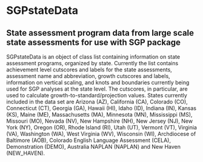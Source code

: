 SGPstateData
============

State assessment program data from large scale state assessments for use with SGP package
-----------------------------------------------------------------------------------------

SGPstateData is an object of class list containing information on state assessment programs, organized by state. Currently the list contains achievement level cutscores and labels for the 
state assessments, assessment name and abbreviation, growth cutscores and labels, information on vertical scaling, and knots and boundaries currently being used for SGP analyses
at the state level. The cutscores, in particular, are used to calculate growth-to-standard/projection values. States currently included in the data set are Arizona (AZ), California (CA),
Colorado (CO), Connecticut (CT), Georgia (GA), Hawaii (HI), Idaho (ID), Indiana (IN), Kansas (KS), Maine (ME), Massachusetts (MA), Minnesota (MN), Mississippi (MS),
Missouri (MO), Nevada (NV), New Hampshire (NH), New Jersey (NJ), New York (NY), Oregon (OR), Rhode Island (RI), Utah (UT), Vermont (VT), Virginia (VA), Washington (WA),
West Virginia (WV), Wisconsin (WI), Archdiocese of Baltimore (AOB), Colorado English Language Assessment (CELA), Demonstration (DEMO), Australia NAPLAN (NAPLAN) and New Haven (NEW\_HAVEN).
